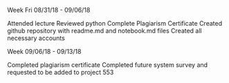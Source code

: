 Week Fri 08/31/18 - 09/06/18

Attended lecture
Reviewed python
Complete Plagiarism Certificate
Created github repository with readme.md and notebook.md files
Created all necessary accounts

Week 09/06/18 - 09/13/18

Completed plagiarism certificate
Completed future system survey and requested to be added to project 553
